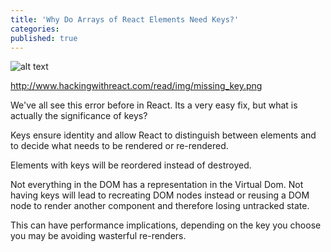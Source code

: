 ```yaml
---
title: 'Why Do Arrays of React Elements Need Keys?'
categories:
published: true
---
```

![alt text](http://www.hackingwithreact.com/read/img/missing_key.png)

http://www.hackingwithreact.com/read/img/missing_key.png

We've all see this error before in React. Its a very easy fix, but what is actually the significance of keys?

Keys ensure identity and allow React to distinguish between elements and to decide what needs to be rendered or re-rendered.

Elements with keys will be reordered instead of destroyed.

Not everything in the DOM has a representation in the Virtual Dom. Not having keys will lead to recreating DOM nodes instead or reusing a DOM node to render another component and therefore losing untracked state.

This can have performance implications, depending on the key you choose you may be avoiding wasterful re-renders.